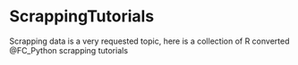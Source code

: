 # ScrappingTutorials

Scrapping data is a very requested topic, here is a collection of R converted @FC_Python scrapping tutorials

